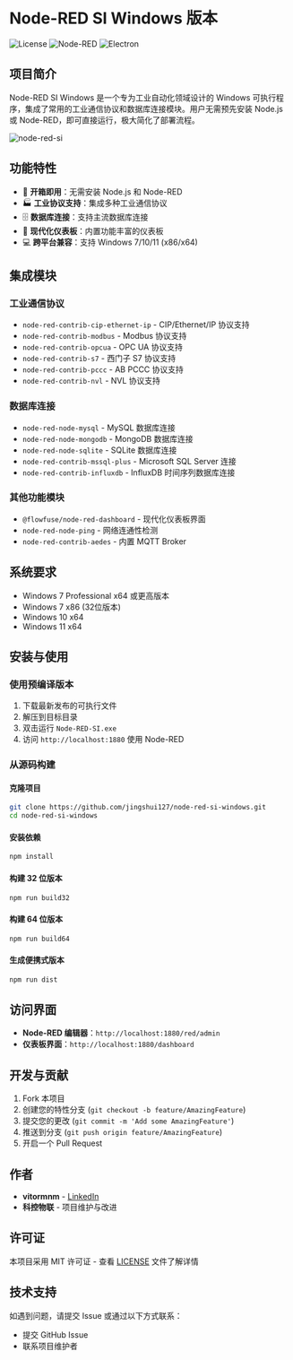 # Node-RED SI Windows 版本

![License](https://img.shields.io/badge/License-MIT-green.svg)
![Node-RED](https://img.shields.io/badge/Node--RED-4.1.0-red.svg)
![Electron](https://img.shields.io/badge/Electron-28.0.0-blue.svg)

## 项目简介

Node-RED SI Windows 是一个专为工业自动化领域设计的 Windows 可执行程序，集成了常用的工业通信协议和数据库连接模块。用户无需预先安装 Node.js 或 Node-RED，即可直接运行，极大简化了部署流程。

![node-red-si](/resources/node-red-si-demonstration.gif)

## 功能特性

- 🚀 **开箱即用**：无需安装 Node.js 和 Node-RED
- 🏭 **工业协议支持**：集成多种工业通信协议
- 🗄️ **数据库连接**：支持主流数据库连接
- 🎨 **现代化仪表板**：内置功能丰富的仪表板
- 💻 **跨平台兼容**：支持 Windows 7/10/11 (x86/x64)

## 集成模块

### 工业通信协议
- `node-red-contrib-cip-ethernet-ip` - CIP/Ethernet/IP 协议支持
- `node-red-contrib-modbus` - Modbus 协议支持
- `node-red-contrib-opcua` - OPC UA 协议支持
- `node-red-contrib-s7` - 西门子 S7 协议支持
- `node-red-contrib-pccc` - AB PCCC 协议支持
- `node-red-contrib-nvl` - NVL 协议支持

### 数据库连接
- `node-red-node-mysql` - MySQL 数据库连接
- `node-red-node-mongodb` - MongoDB 数据库连接
- `node-red-node-sqlite` - SQLite 数据库连接
- `node-red-contrib-mssql-plus` - Microsoft SQL Server 连接
- `node-red-contrib-influxdb` - InfluxDB 时间序列数据库连接

### 其他功能模块
- `@flowfuse/node-red-dashboard` - 现代化仪表板界面
- `node-red-node-ping` - 网络连通性检测
- `node-red-contrib-aedes` - 内置 MQTT Broker

## 系统要求

- Windows 7 Professional x64 或更高版本
- Windows 7 x86 (32位版本)
- Windows 10 x64
- Windows 11 x64

## 安装与使用

### 使用预编译版本
1. 下载最新发布的可执行文件
2. 解压到目标目录
3. 双击运行 `Node-RED-SI.exe`
4. 访问 `http://localhost:1880` 使用 Node-RED

### 从源码构建

#### 克隆项目
```bash
git clone https://github.com/jingshui127/node-red-si-windows.git
cd node-red-si-windows
```

#### 安装依赖
```bash
npm install
```

#### 构建 32 位版本
```bash
npm run build32
```

#### 构建 64 位版本
```bash
npm run build64
```

#### 生成便携式版本
```bash
npm run dist
```

## 访问界面

- **Node-RED 编辑器**：`http://localhost:1880/red/admin`
- **仪表板界面**：`http://localhost:1880/dashboard`

## 开发与贡献

1. Fork 本项目
2. 创建您的特性分支 (`git checkout -b feature/AmazingFeature`)
3. 提交您的更改 (`git commit -m 'Add some AmazingFeature'`)
4. 推送到分支 (`git push origin feature/AmazingFeature`)
5. 开启一个 Pull Request

## 作者

- **vitormnm** - [LinkedIn](https://www.linkedin.com/in/vitor-mião-940638152/)
- **科控物联** - 项目维护与改进

## 许可证

本项目采用 MIT 许可证 - 查看 [LICENSE](LICENSE) 文件了解详情

## 技术支持

如遇到问题，请提交 Issue 或通过以下方式联系：
- 提交 GitHub Issue
- 联系项目维护者